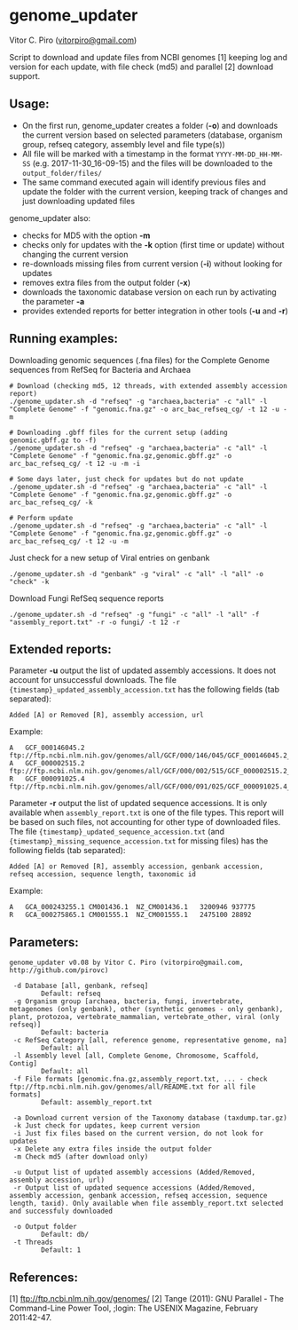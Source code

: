 # genome_updater

Vitor C. Piro (vitorpiro@gmail.com)

Script to download and update files from NCBI genomes [1] keeping log and version for each update, with file check (md5) and parallel [2] download support.

Usage:
------

- On the first run, genome_updater creates a folder (**-o**) and downloads the current version based on selected parameters (database, organism group, refseq category, assembly level and file type(s))
- All file will be marked with a timestamp in the format `YYYY-MM-DD_HH-MM-SS` (e.g. 2017-11-30_16-09-15) and the files will be downloaded to the `output_folder/files/`
- The same command executed again will identify previous files and update the folder with the current version, keeping track of changes and just downloading updated files

genome_updater also:
- checks for MD5 with the option **-m**
- checks only for updates with the **-k** option (first time or update) without changing the current version
- re-downloads missing files from current version (**-i**) without looking for updates
- removes extra files from the output folder (**-x**)
- downloads the taxonomic database version on each run by activating the parameter **-a**
- provides extended reports for better integration in other tools (**-u** and **-r**)

Running examples:
-----------------

Downloading genomic sequences (.fna files) for the Complete Genome sequences from RefSeq for Bacteria and Archaea

	# Download (checking md5, 12 threads, with extended assembly accession report)
	./genome_updater.sh -d "refseq" -g "archaea,bacteria" -c "all" -l "Complete Genome" -f "genomic.fna.gz" -o arc_bac_refseq_cg/ -t 12 -u -m
	
	# Downloading .gbff files for the current setup (adding genomic.gbff.gz to -f)
	./genome_updater.sh -d "refseq" -g "archaea,bacteria" -c "all" -l "Complete Genome" -f "genomic.fna.gz,genomic.gbff.gz" -o arc_bac_refseq_cg/ -t 12 -u -m -i
	
	# Some days later, just check for updates but do not update
	./genome_updater.sh -d "refseq" -g "archaea,bacteria" -c "all" -l "Complete Genome" -f "genomic.fna.gz,genomic.gbff.gz" -o arc_bac_refseq_cg/ -k

	# Perform update
	./genome_updater.sh -d "refseq" -g "archaea,bacteria" -c "all" -l "Complete Genome" -f "genomic.fna.gz,genomic.gbff.gz" -o arc_bac_refseq_cg/ -t 12 -u -m

Just check for a new setup of Viral entries on genbank

	./genome_updater.sh -d "genbank" -g "viral" -c "all" -l "all" -o "check" -k

Download Fungi RefSeq sequence reports 

	./genome_updater.sh -d "refseq" -g "fungi" -c "all" -l "all" -f "assembly_report.txt" -r -o fungi/ -t 12 -r

Extended reports:
-----------------

Parameter **-u** output the list of updated assembly accessions. It does not account for unsuccessful downloads. The file `{timestamp}_updated_assembly_accession.txt` has the following fields (tab separated):

	Added [A] or Removed [R], assembly accession, url

Example:

	A	GCF_000146045.2	ftp://ftp.ncbi.nlm.nih.gov/genomes/all/GCF/000/146/045/GCF_000146045.2_R64
	A	GCF_000002515.2	ftp://ftp.ncbi.nlm.nih.gov/genomes/all/GCF/000/002/515/GCF_000002515.2_ASM251v1
	R	GCF_000091025.4	ftp://ftp.ncbi.nlm.nih.gov/genomes/all/GCF/000/091/025/GCF_000091025.4_ASM9102v4

	
Parameter **-r** output the list of updated sequence accessions. It is only available when `assembly_report.txt` is one of the file types. This report will be based on such files, not accounting for other type of downloaded files. The file `{timestamp}_updated_sequence_accession.txt` (and `{timestamp}_missing_sequence_accession.txt` for missing files) has the following fields (tab separated):

	Added [A] or Removed [R], assembly accession, genbank accession, refseq accession, sequence length, taxonomic id

Example:

	A	GCA_000243255.1	CM001436.1	NZ_CM001436.1	3200946	937775
	R	GCA_000275865.1	CM001555.1	NZ_CM001555.1	2475100	28892

	
Parameters:
-----------

	genome_updater v0.08 by Vitor C. Piro (vitorpiro@gmail.com, http://github.com/pirovc)

	 -d Database [all, genbank, refseq]
	        Default: refseq
	 -g Organism group [archaea, bacteria, fungi, invertebrate, metagenomes (only genbank), other (synthetic genomes - only genbank), plant, protozoa, vertebrate_mammalian, vertebrate_other, viral (only refseq)]
	        Default: bacteria
	 -c RefSeq Category [all, reference genome, representative genome, na]
	        Default: all
	 -l Assembly level [all, Complete Genome, Chromosome, Scaffold, Contig]
	        Default: all
	 -f File formats [genomic.fna.gz,assembly_report.txt, ... - check ftp://ftp.ncbi.nlm.nih.gov/genomes/all/README.txt for all file formats]
	        Default: assembly_report.txt

	 -a Download current version of the Taxonomy database (taxdump.tar.gz)
	 -k Just check for updates, keep current version
	 -i Just fix files based on the current version, do not look for updates
	 -x Delete any extra files inside the output folder
	 -m Check md5 (after download only)

	 -u Output list of updated assembly accessions (Added/Removed, assembly accession, url)
	 -r Output list of updated sequence accessions (Added/Removed, assembly accession, genbank accession, refseq accession, sequence length, taxid). Only available when file assembly_report.txt selected and successfuly downloaded

	 -o Output folder
	        Default: db/
	 -t Threads
	        Default: 1

	
References:
-----------

[1] ftp://ftp.ncbi.nlm.nih.gov/genomes/
[2] Tange (2011): GNU Parallel - The Command-Line Power Tool, ;login: The USENIX Magazine, February 2011:42-47.